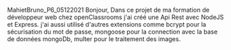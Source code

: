 MahietBruno_P6_05122021
Bonjour,
Dans ce projet de ma formation de développeur web chez openClassrooms j'ai créé une Api Rest avec NodeJS et Express. j'ai aussi utilisé d'autres extensions comme bcrypt pour la sécurisation du mot de passe, mongoose pour la connection avec la base de données mongoDb, multer pour le traitement des images.
